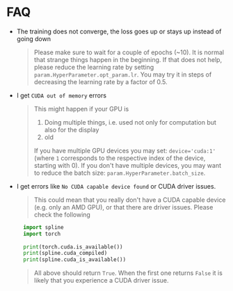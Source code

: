 # FAQ

- The training does not converge, the loss goes up or stays up instead of going down
    > Please make sure to wait for a couple of epochs (~10). It is normal that strange things happen in the beginning. If that does not help, please reduce the learning rate by setting `param.HyperParameter.opt_param.lr`. You may try it in steps of decreasing the learning rate by a factor of 0.5.

- I get `CUDA out of memory` errors
    > This might happen if your GPU is 
    > 1. Doing multiple things, i.e. used not only for computation but also for the display
    > 2. old
    > 
    > If you have multiple GPU devices you may set: `device='cuda:1'` (where `1` corresponds to the respective index of the device, starting with 0). If you don't have multiple devices, you may want to reduce the batch size: `param.HyperParameter.batch_size`.

- I get errors like `No CUDA capable device found` or CUDA driver issues.
    > This could mean that you really don't have a CUDA capable device (e.g. only an AMD GPU), or that there are
    > driver issues. Please check the following
    ```python
      import spline
      import torch
      
      print(torch.cuda.is_available())
      print(spline.cuda_compiled)
      print(spline.cuda_is_available())
    ```
    > All above should return `True`. When the first one returns `False` it is likely that you experience a CUDA
    > driver issue.